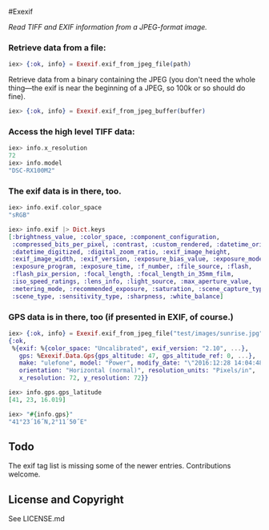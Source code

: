 #Exexif

_Read TIFF and EXIF information from a JPEG-format image._

### Retrieve data from a file:

```elixir
iex> {:ok, info} = Exexif.exif_from_jpeg_file(path)
```

Retrieve data from a binary containing the JPEG (you don't need the whole
thing—the exif is near the beginning of a JPEG, so 100k or so should
do fine).

```elixir
iex> {:ok, info} = Exexif.exif_from_jpeg_buffer(buffer)
```

### Access the high level TIFF data:

```elixir
iex> info.x_resolution
72
iex> info.model
"DSC-RX100M2"
```

### The exif data is in there, too.

```elixir
iex> info.exif.color_space
"sRGB"
```

```elixir
iex> info.exif |> Dict.keys
[:brightness_value, :color_space, :component_configuration,
 :compressed_bits_per_pixel, :contrast, :custom_rendered, :datetime_original,
 :datetime_digitized, :digital_zoom_ratio, :exif_image_height,
 :exif_image_width, :exif_version, :exposure_bias_value, :exposure_mode,
 :exposure_program, :exposure_time, :f_number, :file_source, :flash,
 :flash_pix_persion, :focal_length, :focal_length_in_35mm_film,
 :iso_speed_ratings, :lens_info, :light_source, :max_aperture_value,
 :metering_mode, :recommended_exposure, :saturation, :scene_capture_type,
 :scene_type, :sensitivity_type, :sharpness, :white_balance]
```

### GPS data is in there, too (if presented in EXIF, of course.)

```elixir
iex> {:ok, info} = Exexif.exif_from_jpeg_file("test/images/sunrise.jpg")
{:ok,
 %{exif: %{color_space: "Uncalibrated", exif_version: "2.10", ...},
   gps: %Exexif.Data.Gps{gps_altitude: 47, gps_altitude_ref: 0, ...},
   make: "ulefone", model: "Power", modify_date: "\"2016:12:28 14:04:48\"",
   orientation: "Horizontal (normal)", resolution_units: "Pixels/in",
   x_resolution: 72, y_resolution: 72}}

iex> info.gps.gps_latitude
[41, 23, 16.019]

iex> "#{info.gps}"
"41°23´16˝N,2°11´50˝E"
```

Todo
----

The exif tag list is missing some of the newer entries. Contributions welcome.


License and Copyright
---------------------

See LICENSE.md

